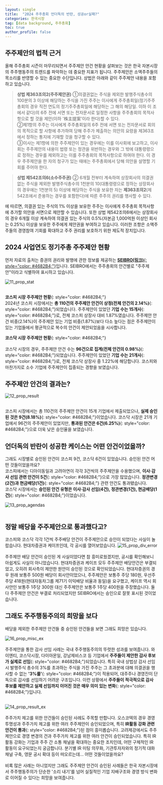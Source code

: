 ```yaml
---
layout: single
title:  "2024 주주총회 언더독의 반란, 성공or실패?"
categories: 한국시장
tag: [data background, 주주총회]
toc: true
author_profile: false
---
```

<head>
  <style>
    table.dataframe {
      white-space: nowrap;     /* 기본적으로 줄바꿈 방지 */
      width: auto;             /* 컨텐츠에 맞게 너비 자동 조정 */
      min-width: 100%;         /* 최소 너비는 컨테이너 크기 */
      max-width: 400%;         /* 최대 너비 제한 400% */
      max-height: 300px;       /* 최대 높이 */
      display: block;          /* 블록 요소로 표시 */
      overflow-x: auto;        /* 가로 스크롤 */
      overflow-y: auto;        /* 세로 스크롤 */
      font-family: Arial, sans-serif;
      font-size: 0.9rem;
      line-height: 20px;
      text-align: center;
      border: 0px !important;
      margin-bottom: 10px;     /* 하단 여백 */
    }

    /* 모든 셀에 대한 기본 스타일 */
    table.dataframe td, 
    table.dataframe th {
      max-width: 400px;        /* 셀 최대 너비 제한 */
      overflow: hidden;        /* 셀 내용 넘침 처리 */
      text-overflow: ellipsis; /* 넘친 텍스트는 말줄임표로 표시 */
      white-space: nowrap;     /* 기본적으로 줄바꿈 방지 */
      box-sizing: border-box;  /* 패딩과 테두리를 너비에 포함 */
    }

    /* 테이블 헤더 스타일 */
    table.dataframe th {
      text-align: center;
      font-weight: bold;
      padding: 8px;
      position: sticky;        /* 헤더 고정 */
      top: 0;                  /* 헤더 고정 위치 */
      background: #e6f2ff;     /* 파스텔 블루 배경색 */
      z-index: 2;              /* 헤더가 컨텐츠 위에 표시되도록 */
      border-bottom: 1px solid #c6d9f1; /* 헤더 하단 경계선 */
      white-space: nowrap !important; /* 헤더는 항상 줄바꿈 없음 */
    }

    /* 헤더 호버 스타일 */
    table.dataframe th:hover {
      background-color: #d0e4ff; /* 호버 시 약간 더 진한 파스텔 블루 */
      white-space: nowrap !important; /* 호버 시에도 줄바꿈 없음 */
      overflow: visible;
      position: relative;
      z-index: 3;
    }

    /* 데이터 셀 스타일 */
    table.dataframe td {
      text-align: center;
      padding: 8px;
      position: relative; /* 호버 효과를 위한 위치 설정 */
    }

    /* 데이터 셀 호버 스타일 - JavaScript로 긴 내용 감지 및 클래스 추가 */
    table.dataframe td.long-content:hover {
      white-space: normal; /* 긴 내용이 있는 셀만 호버 시 줄바꿈 허용 */
      overflow: visible;
      z-index: 1;
      background-color: white; /* 내용이 다른 셀을 가릴 때 배경색 */
      box-shadow: 0 0 5px rgba(0,0,0,0.1); /* 약간의 그림자 효과 */
    }

    /* 일반 셀 호버 스타일 */
    table.dataframe td:not(.long-content):hover {
      white-space: nowrap !important; /* 짧은 내용이 있는 셀은 호버 시에도 줄바꿈 없음 */
    }

    /* 짝수 행 배경색 */
    table.dataframe tr:nth-child(even) {
      background-color: #f8fbff;
    }

    /* 모든 행에 호버 효과 적용 - 우선순위를 높게 설정 */
    table.dataframe tr:hover {
      background-color: #b8d1f3 !important; /* !important로 짝수행 스타일보다 우선 적용 */
    }

    /* 정렬 가능한 헤더에 대한 스타일 추가 */
    table.dataframe th.sortable {
      cursor: pointer;
      position: relative;
      padding-right: 18px; /* 화살표 공간 확보 */
    }
    
    table.dataframe th.sortable::after {
      content: "↕";
      position: absolute;
      right: 5px;
      top: 50%;
      transform: translateY(-50%);
      opacity: 0.5;
    }
    
    table.dataframe th.sortable.asc::after {
      content: "↑";
      opacity: 1;
    }
    
    table.dataframe th.sortable.desc::after {
      content: "↓";
      opacity: 1;
    }

    .output_prompt {
      overflow: auto;
      font-size: 0.9rem;
      line-height: 1.45;
      border-radius: 0.3rem;
      -webkit-overflow-scrolling: touch;
      padding: 0.8rem;
      margin-top: 0;
      margin-bottom: 15px;
      font: 1rem Consolas, "Liberation Mono", Menlo, Courier, monospace;
      color: $code-text-color;
      border: solid 1px $border-color;
      border-radius: 0.3rem;
      word-break: normal;
      white-space: pre;
    }

    .dataframe tbody tr th:only-of-type {
        vertical-align: middle;
    }

    .dataframe tbody tr th {
        vertical-align: top;
    }

    .dataframe thead th {
        text-align: center !important;
        padding: 8px;
    }

    .page__content p {
        margin: 0 0 10px !important;
    }


    .page__content p > strong {
      font-size: 1.0rem !important;
    }

    .notice--success {
    font-size: 1.2rem !important; 
    }

    .notice--info {
    font-size: 1.2rem !important; 
    }

    .notice--warning {
    font-size: 1.0rem !important;
    }
  </style>
  
  <!-- 테이블 정렬을 위한 JavaScript 추가 -->
  <script>
    document.addEventListener('DOMContentLoaded', function() {
      // 모든 dataframe 테이블의 헤더에 정렬 기능 추가
      const tables = document.querySelectorAll('table.dataframe');
      
      tables.forEach(function(table) {
        const headers = table.querySelectorAll('thead th');
        
        // 긴 내용이 있는 셀 감지하여 클래스 추가
        const dataCells = table.querySelectorAll('tbody td');
        dataCells.forEach(function(cell) {
          // 셀의 실제 내용 길이와 표시 너비 비교
          const cellContent = cell.textContent;
          
          // 임시 요소를 만들어 내용 너비 측정
          const tempSpan = document.createElement('span');
          tempSpan.style.visibility = 'hidden';
          tempSpan.style.position = 'absolute';
          tempSpan.style.whiteSpace = 'nowrap';
          tempSpan.style.font = window.getComputedStyle(cell).font;
          tempSpan.textContent = cellContent;
          document.body.appendChild(tempSpan);
          
          // 내용 너비가 셀 최대 너비(400px)를 초과하면 long-content 클래스 추가
          const contentWidth = tempSpan.getBoundingClientRect().width;
          if (contentWidth > 380) { // 약간의 여유 제공 (400px - 패딩)
            cell.classList.add('long-content');
          }
          
          // 임시 요소 제거
          document.body.removeChild(tempSpan);
        });
        
        headers.forEach(function(header, index) {
          // 헤더에 정렬 가능 클래스 추가
          header.classList.add('sortable');
          
          // 헤더 클릭 이벤트 리스너 추가
          header.addEventListener('click', function() {
            const isAsc = this.classList.contains('asc');
            const direction = isAsc ? 'desc' : 'asc';
            
            // 모든 헤더에서 정렬 클래스 제거
            headers.forEach(h => {
              h.classList.remove('asc', 'desc');
            });
            
            // 클릭된 헤더에 정렬 방향 클래스 추가
            this.classList.add(direction);
            
            // 테이블 정렬 실행
            sortTable(table, index, direction);
          });
        });
      });
      
      // 테이블 정렬 함수
      function sortTable(table, colIndex, direction) {
        const tbody = table.querySelector('tbody');
        if (!tbody) return; // tbody가 없으면 중단
        
        const rows = Array.from(tbody.querySelectorAll('tr'));
        
        // 행 정렬
        rows.sort(function(rowA, rowB) {
          // 현재 열의 셀 가져오기
          const cellsA = rowA.querySelectorAll('td, th');
          const cellsB = rowB.querySelectorAll('td, th');
          
          // index 범위 확인
          if (colIndex >= cellsA.length || colIndex >= cellsB.length) return 0;
          
          const cellA = cellsA[colIndex].textContent.trim();
          const cellB = cellsB[colIndex].textContent.trim();
          
          // 날짜 형식 확인 (YYYY-MM-DD 또는 YYYY/MM/DD)
          const dateRegex = /^(\d{4}[-\/]\d{2}[-\/]\d{2}|\d{2}[-\/]\d{2}[-\/]\d{4})$/;
          if (dateRegex.test(cellA) && dateRegex.test(cellB)) {
            const dateA = new Date(cellA);
            const dateB = new Date(cellB);
            return direction === 'asc' ? dateA - dateB : dateB - dateA;
          }
          
          // 숫자인 경우 숫자 정렬
          if (!isNaN(parseFloat(cellA)) && !isNaN(parseFloat(cellB))) {
            return direction === 'asc' 
              ? parseFloat(cellA) - parseFloat(cellB)
              : parseFloat(cellB) - parseFloat(cellA);
          }
          
          // 일반 문자열 정렬
          return direction === 'asc'
            ? cellA.localeCompare(cellB)
            : cellB.localeCompare(cellA);
        });
        
        // 정렬된 행을 테이블에 다시 추가
        rows.forEach(function(row) {
          tbody.appendChild(row);
        });
        
        // 정렬 후 다시 길이 검사 (필요한 경우)
        const dataCells = table.querySelectorAll('tbody td');
        dataCells.forEach(function(cell) {
          if (!cell.classList.contains('long-content')) return;
          
          // 셀 내용이 여전히 길면 long-content 클래스 유지, 아니면 제거
          const cellContent = cell.textContent;
          const tempSpan = document.createElement('span');
          tempSpan.style.visibility = 'hidden';
          tempSpan.style.position = 'absolute';
          tempSpan.style.whiteSpace = 'nowrap';
          tempSpan.style.font = window.getComputedStyle(cell).font;
          tempSpan.textContent = cellContent;
          document.body.appendChild(tempSpan);
          
          const contentWidth = tempSpan.getBoundingClientRect().width;
          if (contentWidth <= 380) {
            cell.classList.remove('long-content');
          }
          
          document.body.removeChild(tempSpan);
        });
      }
    });
  </script>
</head>


## 주주제안의 법적 근거
올해 주주총회 시즌이 마무리되면서 주주제안 안건 현황을 살펴보는 것은 한국 자본시장의 주주행동주의 트렌드를 파악하는 데 중요한 지표가 됩니다. 주주제안은 소액주주들의 목소리를 반영할 수 있는 중요한 수단입니다. 상법은 아래와 같이 주주제안 내용을 포함하고 있습니다.


> **상법 제363조의2(주주제안권)** ①의결권없는 주식을 제외한 발행주식총수의 100분의 3 이상에 해당하는 주식을 가진 주주는 이사에게 주주총회일(정기주주총회의 경우 직전 연도의 정기주주총회일에 해당하는 그 해의 해당일. 이하 이 조에서 같다)의 6주 전에 서면 또는 전자문서로 일정한 사항을 주주총회의 목적사항으로 할 것을 제안(이하 '株主提案'이라 한다)할 수 있다.<br>
②제1항의 주주는 이사에게 주주총회일의 6주 전에 서면 또는 전자문서로 회의의 목적으로 할 사항에 추가하여 당해 주주가 제출하는 의안의 요령을 제363조에서 정하는 통지에 기재할 것을 청구할 수 있다.<br>
③이사는 제1항에 의한 주주제안이 있는 경우에는 이를 이사회에 보고하고, 이사회는 주주제안의 내용이 법령 또는 정관을 위반하는 경우와 그 밖에 대통령령으로 정하는 경우를 제외하고는 이를 주주총회의 목적사항으로 하여야 한다. 이 경우 주주제안을 한 자의 청구가 있는 때에는 주주총회에서 당해 의안을 설명할 기회를 주어야 한다. 

> **상법 제542조의6(소수주주권)** ② 6개월 전부터 계속하여 상장회사의 의결권 없는 주식을 제외한 발행주식총수의 1천분의 10(대통령령으로 정하는 상장회사의 경우에는 1천분의 5) 이상에 해당하는 주식을 보유한 자는 **제363조의2**(제542조에서 준용하는 경우를 포함한다)에 따른 주주의 권리를 행사할 수 있다.

에 따르면, 의결권 있는 주식의 1% 이상을 보유한 주주는 이사에게 주주총회 목적사항에 추가할 의안을 서면으로 제안할 수 있습니다. 또한 상법 제542조의6에서는 상장회사의 경우 6개월 이상 계속하여 의결권 있는 주식의 0.5%(자본금 1,000억원 이상인 회사는 0.25%) 이상을 보유한 주주에게 제안권을 부여하고 있습니다. 이러한 조항은 소액주주들의 경영참여 기회를 확대하고 주주 권리를 보호하기 위한 제도적 장치입니다.

## 2024 사업연도 정기주총 주주제안 현황
먼저 자료의 출처는 증권의 권리와 발행에 관한 정보를 제공하는 [**SEIBRO(링크)**{: style="color: #4682B4;"}](https://seibro.or.kr/)입니다. SEIBRO에서는 주주총회의 안건별로 "주주제안"이라고 식별하여 표시하고 있습니다.
<br>

![11_prop_stat]({{site.url}}/assets/images/2025-05-01-shmeeting/11_prop_stat.png)<br><br>


**코스피 시장 주주제안 현황**{: style="color: #4682B4;"}<br>
2024년 코스피 시장에서는 **총 110건의 주주제안 안건이 상정(전체 안건의 2.14%)**{: style="color: #4682B4;"}되었습니다. 주주제안이 있었던 **기업 수는 15개사**{: style="color: #4682B4;"}로, 전체 코스피 상장사 대비 1.87%였습니다. 주주제안 안건 비중(2.14%)이 주주제안 있는 기업 비중(1.87%)보다 다소 높다는 점은 주주제안이 있는 기업들에서 평균적으로 복수의 안건이 제안되었음을 시사합니다.

**코스닥 시장 주주제안 현황**{: style="color: #4682B4;"}<br><br>
코스닥 시장의 경우, 주주제안 안건 수는 **96건으로 집계(전체 안건의 0.98%)**{: style="color: #4682B4;"}되었습니다. 주주제안이 있었던 **기업 수는 21개사**{: style="color: #4682B4;"}로, 전체 코스닥 상장사 중 1.22%에 해당합니다. 코스피와 마찬가지로 소수 기업에 주주제안이 집중되는 경향을 보였습니다.


## 주주제안 안건의 결과는?
![12_prop_result]({{site.url}}/assets/images/2025-05-01-shmeeting/12_prop_result.png)<br><br>


코스피 시장에서는 총 110건의 주주제안 안건이 15개 기업에서 제출되었으나, **실제 승인된 것은 9건(8.18%)**{: style="color: #4682B4;"}이었습니다. 코스닥 시장은 21개 기업에서 96건의 주주제안이 있었지만, **통과된 안건은 6건(6.25%)**{: style="color: #4682B4;"}으로 더욱 낮은 승인율을 보였습니다. 

## 언더독의 반란이 성공한 케이스는 어떤 안건이었을까?
그래도 시장별로 승인된 안건이 코스피 9건, 코스닥 6건이 있었습니다. 승인된 안건 어떤 것들이었을까요?<br>
코스피에서는 디아이동일과 고려아연이 각각 3건씩의 주주제안을 수용했으며, **이사·감사 선임 관련 안건이 5건**{: style="color: #4682B4;"}으로 가장 많았습니다. **정관변경(2건)과 현금배당(1건)**{: style="color: #4682B4;"} 관련 안건도 통과됐습니다.<br>
코스닥 시장에서는 **승인된 안건 유형은 이사·감사 선임(4건), 정관변경(1건), 현금배당(1건)**{: style="color: #4682B4;"}이었습니다.<br>

![13_prop_agendas]({{site.url}}/assets/images/2025-05-01-shmeeting/13_prop_agendas.png)<br><br>


## 정말 배당을 주주제안으로 통과했다고?
코스피와 코스닥 각각 1건씩 주주배당 안건이 주주제안으로 승인이 되었다는 사실이 놀랍습니다. 현대차증권과 케이프인데, 각 공시를 열어보았습니다. 
![15_prop_div_error]({{site.url}}/assets/images/2025-05-01-shmeeting/15_prop_div_error.png)<br><br>
주주제안 배당 안건이 승인된 게 사실이었다면 참 흥미로웠겠지만, 공시를 확인해보니 아쉽게도 사실이 아니었습니다. 현대차증권과 케이프 모두 주주제안 배당안건은 부결되었고, 오히려 회사측이 제안한 원안이 승인된 것으로 확인되었습니다. 현대차증권의 경우 원래 보통주 500원 배당이 회사안이었으나, 주주제안은 보통주 주당 180원, 우선주 주당 418원(현대자동차그룹 제71기 이익배당 비율과 동일)을 요구했고, 케이프 역시 회사안인 보통주 1주당 300원 대신 주주제안은 보통주 1주당 400원을 주장했습니다. 둘 다 주주제안 안건은 부결로 처리되었지만 SEIBRO에서는 승인으로 잘못 표시된 것이었습니다.


## 그래도 주주행동주의의 희망을 보다
배당을 제외한 주주제안 안건들 중 승인된 안건들을 보면 그래도 희망은 있습니다.


![16_prop_misc_ex]({{site.url}}/assets/images/2025-05-01-shmeeting/16_prop_misc_ex.png)<br><br>
주주제안을 통한 감사 선임 사례는 국내 주주행동주의의 뚜렷한 성과를 보여줍니다. 와이엔티, 코스닥시장, 다이아몬일, 강남제비스코 등 기업에서 **주주들이 제안한 감사 후보가 실제로 선임**{: style="color: #4682B4;"}되었습니다. 특히 국내 상법상 감사 선임 시 발행주식 총수의 3%를 초과하는 주식을 가진 주주는 그 초과분에 대해 의결권을 행사할 수 없는 **'3%룰'**{: style="color: #4682B4;"}이 적용되어, 대주주나 경영진이 단독으로 감사를 선임하기 어려운 구조입니다. 이런 상황에서 **주주들이 적극적으로 감사 후보를 제안하고 실제 선임까지 이어진 것은 매우 의미 있는 변화**{: style="color: #4682B4;"}입니다.<br><br>

![14_prop_result_ex]({{site.url}}/assets/images/2025-05-01-shmeeting/14_prop_result_ex.png)<br><br>
주주가치 제고를 위한 안건들이 승인된 사례도 주목할 만합니다. 오스코텍의 경우 경영 투명성과 주주가치 제고를 위한 여러 주주제안이 승인되었으며, 특히 **IR활동 강화 관련 안건이 통과**{: style="color: #4682B4;"}된 점이 흥미롭습니다. 고려제강에서도 주주제안으로 경영 변경의 건과 주주가치 제고를 위한 여러 안건이 승인되었습니다. 특히 IR활동 강화는 기업과 주주 간 소통 채널을 확대하는 중요한 조치인데, 어떤 구체적인 IR 활동이 요구되었는지 궁금합니다. 분기별 IR 미팅 의무화, 기관투자자와의 정기적 대화 채널 구축, 영문 공시 확대 등이 떠오르는데... 어떤 것들이었을까요?
<br><br>
비록 많은 사례는 아니었지만 그래도 주주제안 안건이 승인된 사례들은 한국 자본시장에서 주주행동주의가 단순한 '소리 내기'를 넘어 실질적인 기업 지배구조와 경영 방식 변화로 이어질 수 있다는 희망을 보여줍니다.